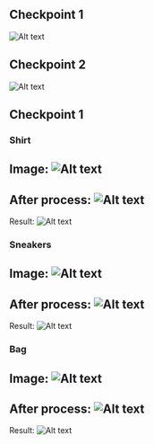 ## Checkpoint 1
![Alt text](/labs/lab11/resource/tens1.png?raw=true "Title")

## Checkpoint 2
![Alt text](/labs/lab11/resource/tens2.png?raw=true "Title")

## Checkpoint 1
### Shirt
Image:
![Alt text](/labs/lab11/resource/img1.png?raw=true "Title")
---
After process:
![Alt text](/labs/lab11/resource/data1.png?raw=true "Title")
---
Result:
![Alt text](/labs/lab11/resource/tens3a.png?raw=true "Title")

### Sneakers
Image:
![Alt text](/labs/lab11/resource/img2.png?raw=true "Title")
---
After process:
![Alt text](/labs/lab11/resource/data2.png?raw=true "Title")
---
Result:
![Alt text](/labs/lab11/resource/tens3b.png?raw=true "Title")

### Bag
Image:
![Alt text](/labs/lab11/resource/img3.png?raw=true "Title")
---
After process:
![Alt text](/labs/lab11/resource/data3.png?raw=true "Title")
---
Result:
![Alt text](/labs/lab11/resource/tens3c.png?raw=true "Title")
